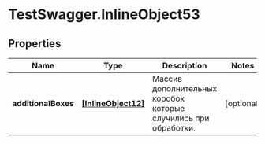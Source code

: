 # TestSwagger.InlineObject53

## Properties

Name | Type | Description | Notes
------------ | ------------- | ------------- | -------------
**additionalBoxes** | [**[InlineObject12]**](InlineObject12.md) | Массив дополнительных коробок которые случились при обработки. | [optional] 


